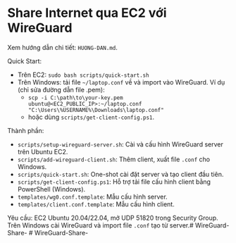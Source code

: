 # Share Internet qua EC2 với WireGuard

Xem hướng dẫn chi tiết: `HUONG-DAN.md`.

Quick Start:
- Trên EC2: `sudo bash scripts/quick-start.sh`
- Trên Windows: tải file `~/laptop.conf` về và import vào WireGuard. Ví dụ (chỉ sửa đường dẫn file .pem):
	- `scp -i C:\path\to\your-key.pem ubuntu@<EC2_PUBLIC_IP>:~/laptop.conf "C:\Users\%USERNAME%\Downloads\laptop.conf"`
	- hoặc dùng `scripts/get-client-config.ps1`.

Thành phần:
- `scripts/setup-wireguard-server.sh`: Cài và cấu hình WireGuard server trên Ubuntu EC2.
- `scripts/add-wireguard-client.sh`: Thêm client, xuất file `.conf` cho Windows.
- `scripts/quick-start.sh`: One-shot cài đặt server và tạo client đầu tiên.
- `scripts/get-client-config.ps1`: Hỗ trợ tải file cấu hình client bằng PowerShell (Windows).
- `templates/wg0.conf.template`: Mẫu cấu hình server.
- `templates/client.conf.template`: Mẫu cấu hình client.

Yêu cầu: EC2 Ubuntu 20.04/22.04, mở UDP 51820 trong Security Group. Trên Windows cài WireGuard và import file `.conf` tạo từ server.#   W i r e G u a r d - S h a r e - 
 
 #   W i r e G u a r d - S h a r e - 
 
 
